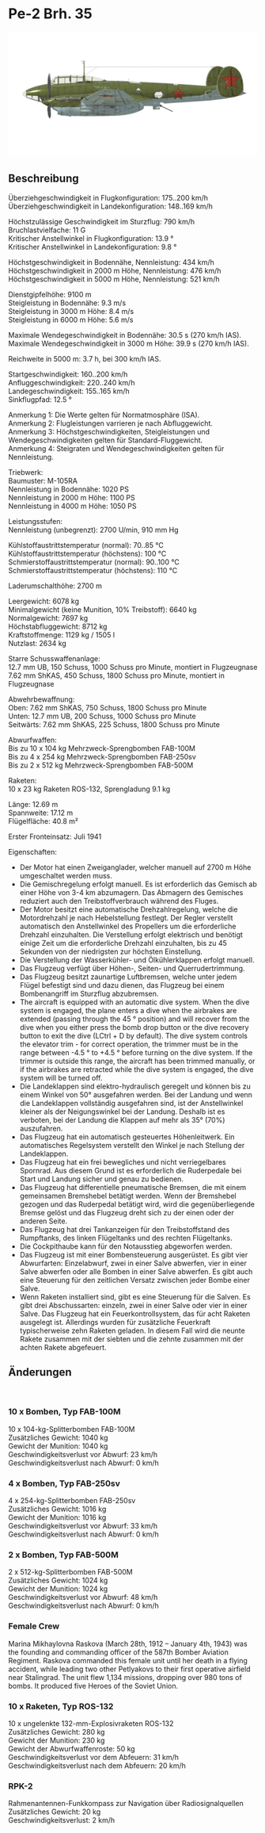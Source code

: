 # Pe-2 Brh. 35  
  
![pe2s35](../images/pe2s35.png)  
  
## Beschreibung  
  
Überziehgeschwindigkeit in Flugkonfiguration: 175..200 km/h  
Überziehgeschwindigkeit in Landekonfiguration: 148..169 km/h  
  
Höchstzulässige Geschwindigkeit im Sturzflug: 790 km/h  
Bruchlastvielfache: 11 G  
Kritischer Anstellwinkel in Flugkonfiguration: 13.9 °  
Kritischer Anstellwinkel in Landekonfiguration: 9.8 °  
  
Höchstgeschwindigkeit in Bodennähe, Nennleistung: 434 km/h  
Höchstgeschwindigkeit in 2000 m Höhe, Nennleistung: 476 km/h  
Höchstgeschwindigkeit in 5000 m Höhe, Nennleistung: 521 km/h  
  
Dienstgipfelhöhe: 9100 m  
Steigleistung in Bodennähe: 9.3 m/s  
Steigleistung in 3000 m Höhe: 8.4 m/s  
Steigleistung in 6000 m Höhe: 5.6 m/s  
  
Maximale Wendegeschwindigkeit in Bodennähe: 30.5 s (270 km/h IAS).  
Maximale Wendegeschwindigkeit in 3000 m Höhe: 39.9 s (270 km/h IAS).  
  
Reichweite in 5000 m: 3.7 h, bei 300 km/h IAS.  
  
Startgeschwindigkeit: 160..200 km/h  
Anfluggeschwindigkeit: 220..240 km/h  
Landegeschwindigkeit: 155..165 km/h  
Sinkflugpfad: 12.5 °  
  
Anmerkung 1: Die Werte gelten für Normatmosphäre (ISA).  
Anmerkung 2: Flugleistungen varrieren je nach Abfluggewicht.  
Anmerkung 3: Höchstgeschwindigkeiten, Steigleistungen und Wendegeschwindigkeiten gelten für Standard-Fluggewicht.  
Anmerkung 4: Steigraten und Wendegeschwindigkeiten gelten für Nennleistung.  
  
Triebwerk:  
Baumuster: M-105RA  
Nennleistung in Bodennähe: 1020 PS  
Nennleistung in 2000 m Höhe: 1100 PS  
Nennleistung in 4000 m Höhe: 1050 PS  
  
Leistungsstufen:  
Nennleistung (unbegrenzt): 2700 U/min, 910 mm Hg  
  
Kühlstoffaustrittstemperatur (normal): 70..85 °C  
Kühlstoffaustrittstemperatur (höchstens): 100 °C  
Schmierstoffaustrittstemperatur (normal): 90..100 °C  
Schmierstoffaustrittstemperatur (höchstens): 110 °C  
  
Laderumschalthöhe: 2700 m  
  
Leergewicht: 6078 kg  
Minimalgewicht (keine Munition, 10% Treibstoff): 6640 kg  
Normalgewicht: 7697 kg  
Höchstabfluggewicht: 8712 kg  
Kraftstoffmenge: 1129 kg / 1505 l  
Nutzlast: 2634 kg  
  
Starre Schusswaffenanlage:  
12.7 mm UB, 150 Schuss, 1000 Schuss pro Minute, montiert in Flugzeugnase  
7.62 mm ShKAS, 450 Schuss, 1800 Schuss pro Minute, montiert in Flugzeugnase  
  
Abwehrbewaffnung:  
Oben: 7.62 mm ShKAS, 750 Schuss, 1800 Schuss pro Minute  
Unten: 12.7 mm UB, 200 Schuss, 1000 Schuss pro Minute  
Seitwärts: 7.62 mm ShKAS, 225 Schuss, 1800 Schuss pro Minute  
  
Abwurfwaffen:  
Bis zu 10 x 104 kg Mehrzweck-Sprengbomben FAB-100M  
Bis zu 4 x 254 kg Mehrzweck-Sprengbomben FAB-250sv  
Bis zu 2 x 512 kg Mehrzweck-Sprengbomben FAB-500M  
  
Raketen:  
10 x 23 kg Raketen ROS-132, Sprengladung 9.1 kg  
  
Länge: 12.69 m  
Spannweite: 17.12 m  
Flügelfläche: 40.8 m²  
  
Erster Fronteinsatz: Juli 1941  
  
Eigenschaften:  
- Der Motor hat einen Zweiganglader, welcher manuell auf 2700 m Höhe umgeschaltet werden muss.  
- Die Gemischregelung erfolgt manuell. Es ist erforderlich das Gemisch ab einer Höhe von 3-4 km abzumagern. Das Abmagern des Gemisches reduziert auch den Treibstoffverbrauch während des Fluges.  
- Der Motor besitzt eine automatische Drehzahlregelung, welche die Motordrehzahl je nach Hebelstellung festlegt. Der Regler verstellt automatisch den Anstellwinkel des Propellers um die erforderliche Drehzahl einzuhalten. Die Verstellung erfolgt elektrisch und benötigt einige Zeit um die erforderliche Drehzahl einzuhalten, bis zu 45 Sekunden von der niedrigsten zur höchsten Einstellung.  
- Die Verstellung der Wasserkühler- und Ölkühlerklappen erfolgt manuell.  
- Das Flugzeug verfügt über Höhen-, Seiten- und Querrudertrimmung.  
- Das Flugzeug besitzt zaunartige Luftbremsen, welche unter jedem Flügel befestigt sind und dazu dienen, das Flugzeug bei einem Bombenangriff im Sturzflug abzubremsen.  
- The aircraft is equipped with an automatic dive system. When the dive system is engaged, the plane enters a dive when the airbrakes are extended (passing through the 45 ° position) and will recover from the dive when you either press the bomb drop button or the dive recovery button to exit the dive (LCtrl + D by default). The dive system controls the elevator trim - for correct operation, the trimmer must be in the range between -4.5 ° to +4.5 ° before turning on the dive system. If the trimmer is outside this range, the aircraft has been trimmed manually, or if the airbrakes are retracted while the dive system is engaged, the dive system will be turned off.  
- Die Landeklappen sind elektro-hydraulisch geregelt und können bis zu einem Winkel von 50° ausgefahren werden. Bei der Landung und wenn die Landeklappen vollständig ausgefahren sind, ist der Anstellwinkel kleiner als der Neigungswinkel bei der Landung. Deshalb ist es verboten, bei der Landung die Klappen auf mehr als 35° (70%) auszufahren.  
- Das Flugzeug hat ein automatisch gesteuertes Höhenleitwerk. Ein automatisches Regelsystem verstellt den Winkel je nach Stellung der Landeklappen.  
- Das Flugzeug hat ein frei bewegliches und nicht verriegelbares Spornrad. Aus diesem Grund ist es erforderlich die Ruderpedale bei Start und Landung sicher und genau zu bedienen.  
- Das Flugzeug hat differentielle pneumatische Bremsen, die mit einem gemeinsamen Bremshebel betätigt werden. Wenn der Bremshebel gezogen und das Ruderpedal betätigt wird, wird die gegenüberliegende Bremse gelöst und das Flugzeug dreht sich zu der einen oder der anderen Seite.  
- Das Flugzeug hat drei Tankanzeigen für den Treibstoffstand des Rumpftanks, des linken Flügeltanks und des rechten Flügeltanks.  
- Die Cockpithaube kann für den Notausstieg abgeworfen werden.  
- Das Flugzeug ist mit einer Bombensteuerung ausgerüstet. Es gibt vier Abwurfarten: Einzelabwurf, zwei in einer Salve abwerfen, vier in einer Salve abwerfen oder alle Bomben in einer Salve abwerfen. Es gibt auch eine Steuerung für den zeitlichen Versatz zwischen jeder Bombe einer Salve.   
- Wenn Raketen installiert sind, gibt es eine Steuerung für die Salven. Es gibt drei Abschussarten: einzeln, zwei in einer Salve oder vier in einer Salve. Das Flugzeug hat ein Feuerkontrollsystem, das für acht Raketen ausgelegt ist. Allerdings wurden für zusätzliche Feuerkraft typischerweise zehn Raketen geladen. In diesem Fall wird die neunte Rakete zusammen mit der siebten und die zehnte zusammen mit der achten Rakete abgefeuert.  
  
## Änderungen  
  ﻿
  
  
### 10 x Bomben, Typ FAB-100M  
  
10 x 104-kg-Splitterbomben FAB-100M  
Zusätzliches Gewicht: 1040 kg  
Gewicht der Munition: 1040 kg  
Geschwindigkeitsverlust vor Abwurf: 23 km/h  
Geschwindigkeitsverlust nach Abwurf: 0 km/h  ﻿
  
  
### 4 x Bomben, Typ FAB-250sv  
  
4 x 254-kg-Splitterbomben FAB-250sv  
Zusätzliches Gewicht: 1016 kg  
Gewicht der Munition: 1016 kg  
Geschwindigkeitsverlust vor Abwurf: 33 km/h  
Geschwindigkeitsverlust nach Abwurf: 0 km/h  ﻿
  
  
### 2 x Bomben, Typ FAB-500M  
  
2 x 512-kg-Splitterbomben FAB-500M  
Zusätzliches Gewicht: 1024 kg  
Gewicht der Munition: 1024 kg  
Geschwindigkeitsverlust vor Abwurf: 48 km/h  
Geschwindigkeitsverlust nach Abwurf: 0 km/h  ﻿
  
### Female Crew  
  
Marina Mikhaylovna Raskova (March 28th, 1912 – January 4th, 1943) was the founding and commanding officer of the 587th Bomber Aviation Regiment. Raskova commanded this female unit until her death in a flying accident, while leading two other Petlyakovs to their first operative airfield near Stalingrad. The unit flew 1,134 missions, dropping over 980 tons of bombs. It produced five Heroes of the Soviet Union.  ﻿
  
  
### 10 x Raketen, Typ ROS-132  
  
10 x ungelenkte 132-mm-Explosivraketen ROS-132  
Zusätzliches Gewicht: 280 kg  
Gewicht der Munition: 230 kg  
Gewicht der Abwurfwaffenroste: 50 kg  
Geschwindigkeitsverlust vor dem Abfeuern: 31 km/h  
Geschwindigkeitsverlust nach dem Abfeuern: 20 km/h  ﻿
  
  
### RPK-2  
  
Rahmenantennen-Funkkompass zur Navigation über Radiosignalquellen  
Zusätzliches Gewicht: 20 kg  
Geschwindigkeitsverlust: 2 km/h  